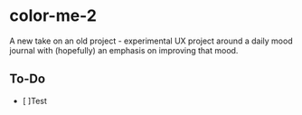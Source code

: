 # color-me-2
A new take on an old project - experimental UX project around a daily mood journal with (hopefully) an emphasis on improving that mood.

## To-Do

- [ ]Test
